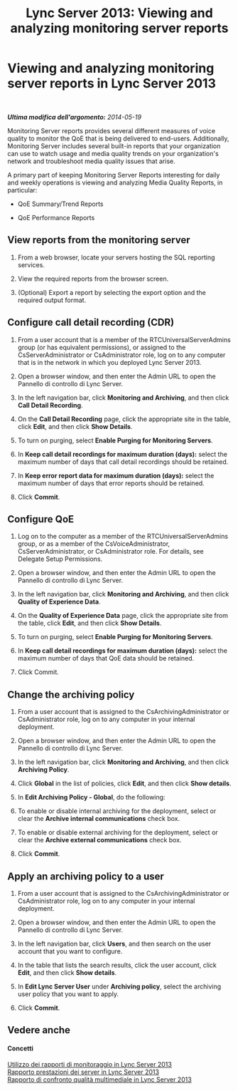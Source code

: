 ﻿---
title: 'Lync Server 2013: Viewing and analyzing monitoring server reports'
TOCTitle: Viewing and analyzing monitoring server reports
ms:assetid: 4dd448f1-01d2-49b2-b109-0728f36566b7
ms:mtpsurl: https://technet.microsoft.com/it-it/library/Dn720332(v=OCS.15)
ms:contentKeyID: 62222532
ms.date: 08/24/2015
mtps_version: v=OCS.15
ms.translationtype: HT
---

# Viewing and analyzing monitoring server reports in Lync Server 2013

 

_**Ultima modifica dell'argomento:** 2014-05-19_

Monitoring Server reports provides several different measures of voice quality to monitor the QoE that is being delivered to end-users. Additionally, Monitoring Server includes several built-in reports that your organization can use to watch usage and media quality trends on your organization's network and troubleshoot media quality issues that arise.

A primary part of keeping Monitoring Server Reports interesting for daily and weekly operations is viewing and analyzing Media Quality Reports, in particular:

  - QoE Summary/Trend Reports

  - QoE Performance Reports

## View reports from the monitoring server

1.  From a web browser, locate your servers hosting the SQL reporting services.

2.  View the required reports from the browser screen.

3.  (Optional) Export a report by selecting the export option and the required output format.

## Configure call detail recording (CDR)

1.  From a user account that is a member of the RTCUniversalServerAdmins group (or has equivalent permissions), or assigned to the CsServerAdministrator or CsAdministrator role, log on to any computer that is in the network in which you deployed Lync Server 2013.

2.  Open a browser window, and then enter the Admin URL to open the Pannello di controllo di Lync Server.

3.  In the left navigation bar, click **Monitoring and Archiving**, and then click **Call Detail Recording**.

4.  On the **Call Detail Recording** page, click the appropriate site in the table, click **Edit**, and then click **Show Details**.

5.  To turn on purging, select **Enable Purging for Monitoring Servers**.

6.  In **Keep call detail recordings for maximum duration (days):** select the maximum number of days that call detail recordings should be retained.

7.  In **Keep error report data for maximum duration (days):** select the maximum number of days that error reports should be retained.

8.  Click **Commit**.

## Configure QoE

1.  Log on to the computer as a member of the RTCUniversalServerAdmins group, or as a member of the CsVoiceAdministrator, CsServerAdministrator, or CsAdministrator role. For details, see Delegate Setup Permissions.

2.  Open a browser window, and then enter the Admin URL to open the Pannello di controllo di Lync Server.

3.  In the left navigation bar, click **Monitoring and Archiving**, and then click **Quality of Experience Data**.

4.  On the **Quality of Experience Data** page, click the appropriate site from the table, click **Edit**, and then click **Show Details**.

5.  To turn on purging, select **Enable Purging for Monitoring Servers**.

6.  In **Keep call detail recordings for maximum duration (days):** select the maximum number of days that QoE data should be retained.

7.  Click Commit.

## Change the archiving policy

1.  From a user account that is assigned to the CsArchivingAdministrator or CsAdministrator role, log on to any computer in your internal deployment.

2.  Open a browser window, and then enter the Admin URL to open the Pannello di controllo di Lync Server.

3.  In the left navigation bar, click **Monitoring and Archiving**, and then click **Archiving Policy**.

4.  Click **Global** in the list of policies, click **Edit**, and then click **Show details**.

5.  In **Edit Archiving Policy - Global**, do the following:

6.  To enable or disable internal archiving for the deployment, select or clear the **Archive internal communications** check box.

7.  To enable or disable external archiving for the deployment, select or clear the **Archive external communications** check box.

8.  Click **Commit**.

## Apply an archiving policy to a user

1.  From a user account that is assigned to the CsArchivingAdministrator or CsAdministrator role, log on to any computer in your internal deployment.

2.  Open a browser window, and then enter the Admin URL to open the Pannello di controllo di Lync Server.

3.  In the left navigation bar, click **Users**, and then search on the user account that you want to configure.

4.  In the table that lists the search results, click the user account, click **Edit**, and then click **Show details**.

5.  In **Edit Lync Server User** under **Archiving policy**, select the archiving user policy that you want to apply.

6.  Click **Commit**.

## Vedere anche

#### Concetti

[Utilizzo dei rapporti di monitoraggio in Lync Server 2013](lync-server-2013-using-monitoring-reports.md)  
[Rapporto prestazioni dei server in Lync Server 2013](lync-server-2013-server-performance-report.md)  
[Rapporto di confronto qualità multimediale in Lync Server 2013](lync-server-2013-media-quality-comparison-report.md)

